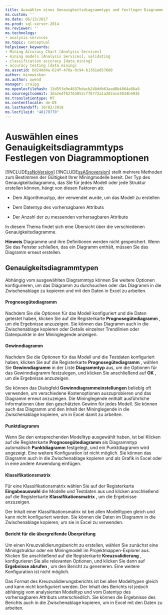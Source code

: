 ```yaml
---
title: Auswählen eines Genauigkeitsdiagrammtyps und festlegen Diagrammoptionen | Microsoft-Dokumentation
ms.custom: ''
ms.date: 06/13/2017
ms.prod: sql-server-2014
ms.reviewer: ''
ms.technology:
- analysis-services
ms.topic: conceptual
helpviewer_keywords:
- Mining Accuracy Chart [Analysis Services]
- mining models [Analysis Services], validating
- classification accuracy [data mining]
- accuracy testing [data mining]
ms.assetid: bd24dd4a-624f-478a-9c94-b1361e857680
author: minewiskan
ms.author: owend
manager: craigg
ms.openlocfilehash: 13d55fe9e4837bdacb248ddb63aad8b4064a88a9
ms.sourcegitcommit: 3da2edf82763852cff6772a1a282ace3034b4936
ms.translationtype: MT
ms.contentlocale: de-DE
ms.lasthandoff: 10/02/2018
ms.locfileid: "48179770"
---
```

# <a name="choose-an-accuracy-chart-type-and-set-chart-options"></a>Auswählen eines Genauigkeitsdiagrammtyps Festlegen von Diagrammoptionen
  [!INCLUDE[ssNoVersion](../../includes/ssnoversion-md.md)] [!INCLUDE[ssASnoversion](../../includes/ssasnoversion-md.md)] stellt mehrere Methoden zum Bestimmen der Gültigkeit Ihrer Miningmodelle bereit. Der Typ des Genauigkeitsdiagramms, das Sie für jedes Modell oder jede Struktur erstellen können, hängt von diesen Faktoren ab:  
  
-   Dem Algorithmustyp, der verwendet wurde, um das Modell zu erstellen  
  
-   Dem Datentyp des vorhersagbaren Attributs  
  
-   Der Anzahl der zu messenden vorhersagbaren Attribute  
  
 In diesem Thema findet sich eine Übersicht über die verschiedenen Genauigkeitsdiagramme.  
  
 **Hinweis** Diagramme und ihre Definitionen werden nicht gespeichert. Wenn Sie das Fenster schließen, das ein Diagramm enthält, müssen Sie das Diagramm erneut erstellen.  
  
## <a name="accuracy-chart-types"></a>Genauigkeitsdiagrammtypen  
 Abhängig vom ausgewählten Diagrammtyp können Sie weitere Optionen konfigurieren, um das Diagramm zu durchsuchen oder das Diagramm in die Zwischenablage zu kopieren und mit den Daten in Excel zu arbeiten.  
  
#### <a name="lift-chart"></a>Prognosegütediagramm  
 Nachdem Sie die Optionen für das Modell konfiguriert und die Daten getestet haben, klicken Sie auf die Registerkarte **Prognosegütediagramm** , um die Ergebnisse anzuzeigen. Sie können das Diagramm auch in die Zwischenablage kopieren oder Details einzelner Trendlinien oder Datenpunkte in der Mininglegende anzeigen.  
  
#### <a name="profit-chart"></a>Gewinndiagramm  
 Nachdem Sie die Optionen für das Modell und die Testdaten konfiguriert haben, klicken Sie auf die Registerkarte **Prognosegütediagramm** , wählen Sie **Gewinndiagramm** in der Liste **Diagrammtyp** aus, um die Optionen für das Gewinndiagramm festzulegen, und klicken Sie anschließend auf **OK** , um die Ergebnisse anzuzeigen.  
  
 Sie können das Dialogfeld **Gewinndiagrammeinstellungen** beliebig oft verwenden, um verschiedene Kostenoptionen auszuprobieren und das Diagramm erneut anzuzeigen. Die Mininglegende enthält ausführliche Informationen über den geschätzten Gewinn für jedes Modell. Sie können auch das Diagramm und den Inhalt der Mininglegende in die Zwischenablage kopieren, um in Excel damit zu arbeiten.  
  
#### <a name="scatter-plot"></a>Punktdiagramm  
 Wenn Sie den entsprechenden Modelltyp ausgewählt haben, ist bei Klicken auf die Registerkarte **Prognosegütediagramm** als Diagrammtyp automatisch **Punktdiagramm** festgelegt, und ein Punktdiagramm wird angezeigt. Eine weitere Konfiguration ist nicht möglich. Sie können das Diagramm auch in die Zwischenablage kopieren und als Grafik in Excel oder in eine andere Anwendung einfügen.  
  
#### <a name="classification-matrix"></a>Klassifikationsmatrix  
 Für eine Klassifikationsmatrix wählen Sie auf der Registerkarte **Eingabeauswahl** die Modelle und Testdaten aus und klicken anschließend auf die Registerkarte **Klassifikationsmatrix** , um die Ergebnisse anzuzeigen.  
  
 Der Inhalt einer Klassifikationsmatrix ist bei allen Modelltypen gleich und kann nicht konfiguriert werden. Sie können die Daten im Diagramm in die Zwischenablage kopieren, um sie in Excel zu verwenden.  
  
#### <a name="cross-validation-report"></a>Bericht für die übergreifende Überprüfung  
 Um einen Kreuzvalidierungsbericht zu erstellen, wählen Sie zunächst eine Miningstruktur oder ein Miningmodell im Projektmappen-Explorer aus. Klicken Sie anschließend auf die Registerkarte **Kreuzvalidierung** , konfigurieren Sie alle relevanten Optionen, und klicken Sie dann auf **Ergebnisse abrufen** , um den Bericht zu generieren. Eine weitere Konfiguration ist nicht möglich.  
  
 Das Format des Kreuzvalidierungsberichts ist bei allen Modelltypen gleich und kann nicht konfiguriert werden. Der Inhalt des Berichts ist jedoch abhängig vom analysierten Modelltyp und vom Datentyp des vorhersagbaren Attributs unterschiedlich. Sie können die Ergebnisse des Berichts auch in die Zwischenablage kopieren, um in Excel mit den Daten zu arbeiten.  
  
  
